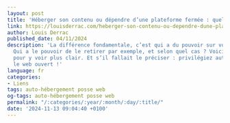 ```yaml
---
layout: post
title: 'Héberger son contenu ou dépendre d’une plateforme fermée : quelle différence ?'
link: https://louisderrac.com/heberger-son-contenu-ou-dependre-dune-plateforme-fermee-quelle-difference
author: Louis Derrac
published_date: 04/11/2024
description: 'La différence fondamentale, c’est qui a du pouvoir sur votre contenu ?
  Qui a le pouvoir de le retirer par exemple, et selon quel cas ? Voici un petit tableau
  pour y voir plus clair. Et s’il fallait le préciser : privilégiez autant que possible
  le web ouvert !'
language: fr
categories:
- Liens
tags: auto-hébergement posse web
og-tags: auto-hébergement posse web
permalink: "/:categories/:year/:month/:day/:title/"
date: '2024-11-13 09:04:40 +0100'
---
```

